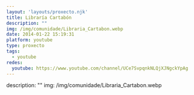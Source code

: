 ```yaml
---
layout: 'layouts/proxecto.njk'
title: Libraría Cartabón
description: ""
img: /img/comunidade/Libraria_Cartabon.webp
date: 2014-01-22 15:19:31
platform: youtube
type: proxecto
tags:
  - youtube
redes:
  youtube: https://www.youtube.com/channel/UCe7SvpqnkNLQjXJNgckYpAg
---
```

description: ""
img: /img/comunidade/Libraria_Cartabon.webp
